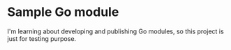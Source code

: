 # Sample Go module

I'm learning about developing and publishing Go modules, so this project is just for testing purpose.
